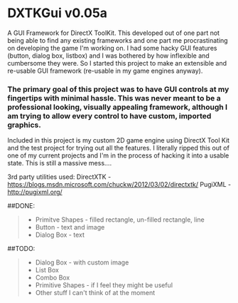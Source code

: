 # DXTKGui v0.05a

A GUI Framework for DirectX ToolKit.
This developed out of one part not being able to find any existing frameworks and one part me procrastinating on developing the game I'm working on. I had some hacky GUI features (button, dialog box, listbox) and I was bothered by how inflexible and cumbersome they were. So I started this project to make an extensible and re-usable GUI framework (re-usable in my game engines anyway).

### The primary goal of this project was to have GUI controls at my fingertips with minimal hassle. This was never meant to be a professional looking, visually appealing framework, although I am trying to allow every control to have custom, imported graphics.


Included in this project is my custom 2D game engine using DirectX Tool Kit and the test project for trying out all the features.
I literally ripped this out of one of my current projects and I'm in the process of hacking it into a usable state.
This is still a massive mess....


3rd party utilities used:
DirectXTK - https://blogs.msdn.microsoft.com/chuckw/2012/03/02/directxtk/
PugiXML - http://pugixml.org/


##DONE:
>- Primitve Shapes - filled rectangle, un-filled rectangle, line
>- Button - text and image
>- Dialog Box - text

##TODO:
>- Dialog Box - with custom image
>- List Box
>- Combo Box
>- Primitive Shapes - if I feel they might be useful
>- Other stuff I can't think of at the moment


